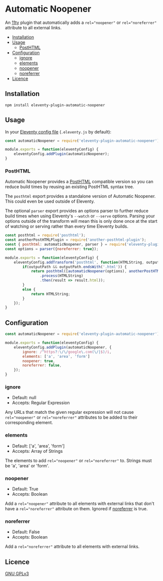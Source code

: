 # Automatic Noopener
An [11ty](https://www.11ty.dev/) plugin that automatically adds a `rel="noopener"` or `rel="noreferrer"` attribute to all external links.


- [Installation](#installation)
- [Usage](#usage)
	- [PostHTML](#posthtml)
- [Configuration](#configuration)
	- [ignore](#ignore)
	- [elements](#elements)
	- [noopener](#noopener)
	- [noreferrer](#noreferrer)
- [Licence](#licence)


## Installation

```shell
npm install eleventy-plugin-automatic-noopener
```


## Usage

In your [Eleventy config file](https://www.11ty.dev/docs/config/) (`.eleventy.js` by default):
```js
const automaticNoopener = require('eleventy-plugin-automatic-noopener');

module.exports = function(eleventyConfig) {
	eleventyConfig.addPlugin(automaticNoopener);
}
```


### PostHTML
Automatic Noopener provides a [PostHTML](https://posthtml.org/) compatible version so you can reduce build times by reusing an existing PostHTML syntax tree.

The `posthtml` export provides a standalone version of Automatic Noopener. This could even be used outside of Eleventy.

The optional `parser` export provides an options parser to further reduce build times when using Eleventy's `--watch` or `--serve` options. Parsing your options outside of the transform will mean this is only done once at the start of watching or serving rather than every time Eleventy builds.

```js
const posthtml = require('posthtml');
const anotherPostHTMLPlugin = require('another-posthtml-plugin');
const { posthtml: automaticNoopener, parser } = require('eleventy-plugin-automatic-noopener');
const options = parser({noreferrer: true});

module.exports = function(eleventyConfig) {
	eleventyConfig.addTransform('posthtml', function(HTMLString, outputPath) {
		if(outputPath && outputPath.endsWith('.html')) {
			return posthtml([automaticNoopener(options), anotherPostHTMLPlugin()])
				.process(HTMLString)
				.then(result => result.html));
		}
		else {
			return HTMLString;
		}
	});
}
```


## Configuration
```js
const automaticNoopener = require('eleventy-plugin-automatic-noopener');

module.exports = function(eleventyConfig) {
	eleventyConfig.addPlugin(automaticNoopener, {
		ignore: /^https?:\/\/google\.com(\/|$)/i,
		elements: ['a', 'area', 'form']
		noopener: true,
		noreferrer: false,
	});
}
```


### ignore
- Default: null
- Accepts: Regular Expression

Any URLs that match the given regular expression will not cause `rel="noopener"` or `rel="noreferrer"` attributes to be added to their corresponding element.


### elements
- Default: ['a', 'area', 'form']
- Accepts: Array of Strings

The elements to add `rel="noopener"` or `rel="noreferrer"` to. Strings must be 'a', 'area' or 'form'.


### noopener
- Default: True
- Accepts: Boolean

Add a `rel="noopener"` attribute to all elements with external links that don't have a `rel="noreferrer"` attribute on them. Ignored if [noreferrer](#noreferrer) is true.


### noreferrer
- Default: False
- Accepts: Boolean

Add a `rel="noreferrer"` attribute to all elements with external links.


## Licence
[GNU GPLv3 ](https://choosealicense.com/licenses/gpl-3.0/)